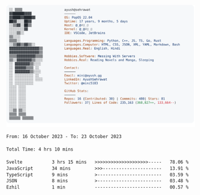 <a href="https://github.com/AyushSehrawat/AyushSehrawat">
  <picture>
    <source media="(prefers-color-scheme: dark)" srcset="https://raw.githubusercontent.com/AyushSehrawat/AyushSehrawat/main/dark_mode.svg">
    <img alt="Andrew Grant's GitHub Profile README" src="https://raw.githubusercontent.com/AyushSehrawat/AyushSehrawat/main/light_mode.svg">
  </picture>
</a>

<!--START_SECTION:waka-->

```txt
From: 16 October 2023 - To: 23 October 2023

Total Time: 4 hrs 10 mins

Svelte           3 hrs 15 mins   >>>>>>>>>>>>>>>>>>>>-----   78.06 %
JavaScript       34 mins         >>>----------------------   13.91 %
TypeScript       9 mins          >------------------------   03.59 %
JSON             8 mins          >------------------------   03.48 %
Ezhil            1 min           -------------------------   00.57 %
```

<!--END_SECTION:waka-->
